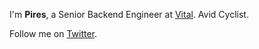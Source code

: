 I'm **Pires**, a Senior Backend Engineer at [Vital](https://tryvital.io). Avid Cyclist.

Follow me on [Twitter](https://twitter.com/0xPires).
